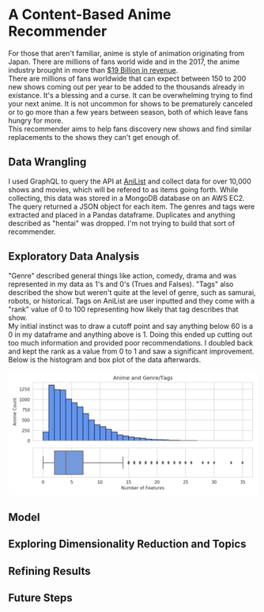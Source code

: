 # A Content-Based Anime Recommender

For those that aren't familiar, anime is style of animation originating from Japan. There are millions of fans world wide and in the 2017, the anime industry brought in more than [$19 Billion in revenue](https://www.hollywoodreporter.com/news/2017-anime-industry-revenue-hits-a-record-19-billion-1167382).  
There are millions of fans worldwide that can expect between 150 to 200 new shows coming out per year to be added to the thousands already in existance. It's a blessing and a curse. It can be overwhelming trying to find your next anime. It is not uncommon for shows to be prematurely canceled or to go more than a few years between season, both of which leave fans hungry for more.  
This recommender aims to help fans discovery new shows and find similar replacements to the shows they can't get enough of.  

## Data Wrangling

I used GraphQL to query the API at [AniList](https://anilist.co) and collect data for over 10,000 shows and movies, which will be refered to as items going forth. While collecting, this data was stored in a MongoDB database on an AWS EC2. The query returned a JSON object for each item. The genres and tags were extracted and placed in a Pandas dataframe. Duplicates and anything described as "hentai" was dropped. I'm not trying to build that sort of recommender.  

## Exploratory Data Analysis

"Genre" described general things like action, comedy, drama and was represented in my data as 1's and 0's (Trues and Falses). "Tags" also described the show but weren't quite at the level of genre, such as samurai, robots, or historical. Tags on AniList are user inputted and they come with a "rank" value of 0 to 100 representing how likely that tag describes that show.  
My initial instinct was to draw a cutoff point and say anything below 60 is a 0 in my dataframe and anything above is 1. Doing this ended up cutting out too much information and provided poor recommendations. I doubled back and kept the rank as a value from 0 to 1 and saw a significant improvement. Below is the histogram and box plot of the data afterwards.  

![anime_feature_counts](<https://github.com/sn-ekstrand/content-based-anime-recommender/blob/master/images/anime_feature_counts.png> "Anime Feature Counts")

## Model

## Exploring Dimensionality Reduction and Topics

## Refining Results

## Future Steps
